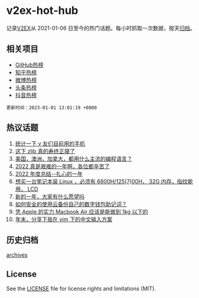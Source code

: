 # v2ex-hot-hub

 记录[V2EX](https://www.v2ex.com/)从 2021-01-06 日至今的热门话题。每小时抓取一次数据，按天[归档](archives)。
 
 ## 相关项目

- [GitHub热榜](https://github.com/lonnyzhang423/github-hot-hub)
- [知乎热榜](https://github.com/lonnyzhang423/zhihu-hot-hub)
- [微博热榜](https://github.com/lonnyzhang423/weibo-hot-hub)
- [头条热榜](https://github.com/lonnyzhang423/toutiao-hot-hub)
- [抖音热榜](https://github.com/lonnyzhang423/douyin-hot-hub)


 `更新时间：2023-01-01 13:01:19 +0800`

## 热议话题

1. [统计一下 v 友们目前用的手机](https://www.v2ex.com/t/905828)
1. [这下 zlib 真的寿终正寝了](https://www.v2ex.com/t/905820)
1. [美国，澳洲，加拿大，都用什么主流的编程语言？](https://www.v2ex.com/t/905812)
1. [2022 真是艰难的一年啊，各位都辛苦了](https://www.v2ex.com/t/905816)
1. [2022 年度总结--扎心的一年](https://www.v2ex.com/t/905770)
1. [想买一台笔记本装 Linux ，必须有 6800H/125(7)00H， 32G 内存，指纹能用， LCD](https://www.v2ex.com/t/905767)
1. [新的一年，大家有什么愿望吗](https://www.v2ex.com/t/905848)
1. [如何安全的使用云备份自己的数字钱包助记词？](https://www.v2ex.com/t/905861)
1. [凭 Apple 的实力 Macbook Air 应该是能做到 1kg 以下的](https://www.v2ex.com/t/905869)
1. [年末，分享下我在 vim 下的中文输入方案](https://www.v2ex.com/t/905814)

## 历史归档

[archives](archives)

## License

See the [LICENSE](LICENSE) file for license rights and limitations (MIT).
